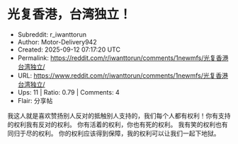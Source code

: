 # 光复香港，台湾独立！

- Subreddit: r_iwanttorun
- Author: Motor-Delivery942
- Created: 2025-09-12 07:17:20 UTC
- Permalink: https://reddit.com/r/iwanttorun/comments/1newmfs/光复香港台湾独立/
- URL: https://www.reddit.com/r/iwanttorun/comments/1newmfs/光复香港台湾独立/
- Ups: 11 | Ratio: 0.79 | Comments: 4
- Flair: 分享帖


我这人就是喜欢赞扬别人反对的抵触别人支持的，我们每个人都有权利！你有支持的权利我有反对的权利。
你有活着的权利，你也有死的权利。 我有笑的权利也有同归于尽的权利。
你的权利应该得到保障，我的权利可以让我们一起下地狱。

